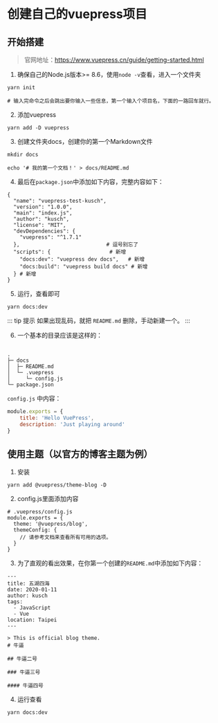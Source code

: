 # 创建自己的vuepress项目

## 开始搭建

> 官网地址：https://www.vuepress.cn/guide/getting-started.html

1. 确保自己的Node.js版本>= 8.6，使用`node -v`查看，进入一个文件夹

``` shell
yarn init

# 输入完命令之后会跳出要你输入一些信息，第一个输入个项目名，下面的一路回车就行。
```

2. 添加vuepress

``` shell
yarn add -D vuepress
```

3. 创建文件夹docs，创建你的第一个Markdown文件

``` shell
mkdir docs
```

``` shell
echo '# 我的第一个文档！' > docs/README.md
```

4. 最后在`package.json`中添加如下内容，完整内容如下：

``` shell
{
  "name": "vuepress-test-kusch",
  "version": "1.0.0",
  "main": "index.js",
  "author": "kusch",
  "license": "MIT",
  "devDependencies": {
    "vuepress": "^1.7.1"
  },                            # 逗号别忘了
  "scripts": {                   # 新增
    "docs:dev": "vuepress dev docs",   # 新增
    "docs:build": "vuepress build docs" # 新增
  } # 新增
}

```

5. 运行，查看即可

``` shell
yarn docs:dev
```

 
::: tip 提示
如果出现乱码，就把 `README.md` 删除，手动新建一个。
:::

6. 一个基本的目录应该是这样的：

``` 

.
├─ docs
│  ├─ README.md
│  └─ .vuepress
│     └─ config.js
└─ package.json
```

`config.js` 中内容：

``` js
module.exports = {
    title: 'Hello VuePress',
    description: 'Just playing around'
}
```

## 使用主题（以官方的博客主题为例）

1. 安装

``` shell
yarn add @vuepress/theme-blog -D
```

2. config.js里面添加内容

``` shell
# .vuepress/config.js
module.exports = {
  theme: '@vuepress/blog',
  themeConfig: {
    // 请参考文档来查看所有可用的选项。
  }
}
```

3. 为了直观的看出效果，在你第一个创建的`README.md`中添加如下内容：

```
---
title: 五湖四海     
date: 2020-01-11
author: kusch
tags: 
  - JavaScript
  - Vue
location: Taipei  
---

> This is official blog theme.
# 牛逼

## 牛逼二号

### 牛逼三号

#### 牛逼四号

```

4. 运行查看

```
yarn docs:dev
```
